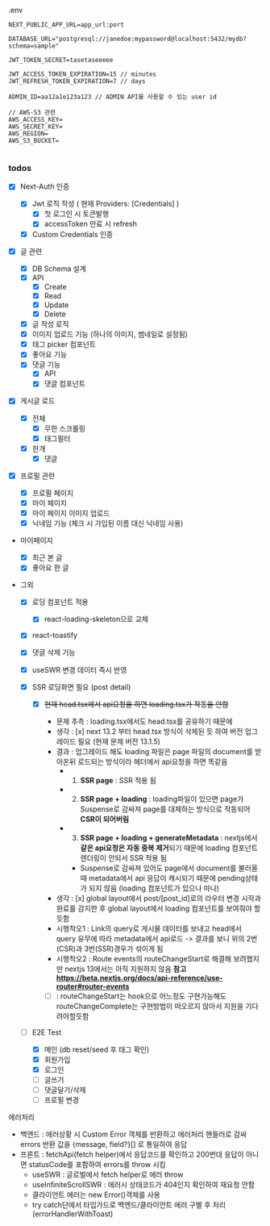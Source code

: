 .env

```
NEXT_PUBLIC_APP_URL=app_url:port

DATABASE_URL="postgresql://janedoe:mypassword@localhost:5432/mydb?schema=sample"

JWT_TOKEN_SECRET=tasetaseeeee

JWT_ACCESS_TOKEN_EXPIRATION=15 // minutes
JWT_REFRESH_TOKEN_EXPIRATION=7 // days

ADMIN_ID=aa12a1e123a123 // ADMIN API를 사용할 수 있는 user id

// AWS-S3 관련
AWS_ACCESS_KEY=
AWS_SECRET_KEY=
AWS_REGION=
AWS_S3_BUCKET=


```

### todos

- [x] Next-Auth 인증

  - [x] Jwt 로직 작성 ( 현재 Providers: [Credentials] )
    - [x] 첫 로그인 시 토큰발행
    - [x] accessToken 만료 시 refresh
  - [x] Custom Credentials 인증

- [x] 글 관련

  - [x] DB Schema 설계
  - [x] API
    - [x] Create
    - [x] Read
    - [x] Update
    - [x] Delete
  - [x] 글 작성 로직
  - [x] 이미지 업로드 기능 (하나의 이미지, 썸네일로 설정됨)
  - [x] 태그 picker 컴포넌트
  - [x] 좋아요 기능
  - [x] 댓글 기능
    - [x] API
    - [x] 댓글 컴포넌트

- [x] 게시글 로드

  - [x] 전체
    - [x] 무한 스크롤링
    - [x] 태그필터
  - [x] 한개
    - [x] 댓글

- [x] 프로필 관련

  - [x] 프로필 페이지
  - [x] 마이 페이지
  - [x] 마이 페이지 이미지 업로드
  - [x] 닉네임 기능 (체크 시 가입된 이름 대신 닉네임 사용)

- 마이페이지

  - [x] 최근 본 글
  - [x] 좋아요 한 글

- 그외

  - [x] 로딩 컴포넌트 적용
    - [x] react-loading-skeleton으로 교체
  - [x] react-toastify
  - [x] 댓글 삭제 기능
  - [x] useSWR 변경 데이터 즉시 반영
  - [x] SSR 로딩화면 필요 (post detail)

    - [x] ~~현재 head.tsx에서 api요청을 하면 loading.tsx가 작동을 안함~~

      - 문제 추측 : loading.tsx에서도 head.tsx를 공유하기 때문에
      - 생각 : [x] next 13.2 부터 head.tsx 방식이 삭제된 듯 하여 버전 업그레이드 필요 (현재 문제 버전 13.1.5)
      - 결과 : 업그레이드 해도 loading 파일은 page 파일의 document를 받아온뒤 로드되는 방식이라 헤더에서 api요청을 하면 똑같음
        - 1. **SSR page** : SSR 적용 됨
        - 2. **SSR page + loading** : loading파일이 있으면 page가 Suspense로 감싸져 page를 대체하는 방식으로 작동되어 **CSR이 되어버림**
        - 3. **SSR page + loading + generateMetadata** : nextjs에서 **같은 api요청은 자동 중복 제거**되기 때문에 loading 컴포넌트 렌더링이 안되서 SSR 적용 됨
          - Suspense로 감싸져 있어도 page에서 document를 불러올때 metadata에서 api 응답이 캐시되기 때문에 pending상태가 되지 않음 (loading 컴포넌트가 있으나 마나)
      - 생각 : [x] global layout에서 post/[post_id]로의 라우터 변경 시작과 완료를 감지한 후 global layout에서 loading 컴포넌트를 보여줘야 할듯함
      - 시행착오1 : Link의 query로 게시물 데이터를 보내고 head에서 query 유무에 따라 metadata에서 api로드 -> 결과를 보니 위의 2번(CSR)과 3번(SSR)경우가 섞이게 됨
      - 시행착오2 : Route events의 routeChangeStart로 해결해 보려했지만 nextjs 13에서는 아직 지원하지 않음
        **참고 https://beta.nextjs.org/docs/api-reference/use-router#router-events**

      - [ ] : routeChangeStart는 hook으로 어느정도 구현가능해도 routeChangeComplete는 구현방법이 떠오르지 않아서 지원을 기다려야할듯함

  - [ ] E2E Test
    - [x] 메인 (db reset/seed 후 태그 확인)
    - [x] 회원가입
    - [x] 로그인
    - [ ] 글쓰기
    - [ ] 댓글달기/삭제
    - [ ] 프로필 변경

에러처리

- 백엔드 : 에러상황 시 Custom Error 객체를 반환하고 에러처리 핸들러로 감싸 errors 반환 값을 {message, field?}[] 로 통일하여 응답
- 프론트 : fetchApi(fetch helper)에서 응답코드를 확인하고 200번대 응답이 아니면 statusCode를 포함하여 errors를 throw 시킴
  - useSWR : 글로벌에서 fetch helper로 에러 throw
  - useInfiniteScrollSWR : 에러시 상태코드가 404인지 확인하여 재요청 안함
  - 클라이언트 에러는 new Error()객체를 사용
  - try catch단에서 타입가드로 백엔드/클라이언트 에러 구별 후 처리 (errorHandlerWithToast)
